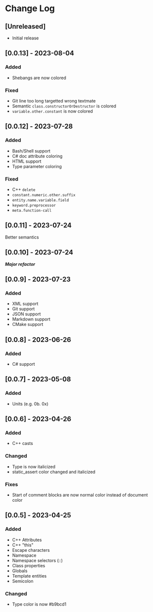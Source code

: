 # Change Log

<!-- All notable changes to the "modified-darcula" extension will be documented in this file.

Check [Keep a Changelog](http://keepachangelog.com/) for recommendations on how to structure this file. -->

## [Unreleased]

- Initial release
## [0.0.13] - 2023-08-04

### Added
- Shebangs are now colored

### Fixed
- Git line too long targetted wrong textmate
- Semantic `class.constructorOrDestructor` is colored
- `variable.other.constant` is now colored

## [0.0.12] - 2023-07-28

### Added

- Bash/Shell support
- C# doc attribute coloring
- HTML support
- Type parameter coloring

### Fixed

- C++ `delete`
- `constant.numeric.other.suffix`
- `entity.name.variable.field`
- `keyword.preprocessor`
- `meta.function-call`

## [0.0.11] - 2023-07-24

Better semantics

## [0.0.10] - 2023-07-24

***Major refactor***

## [0.0.9] - 2023-07-23

### Added

- XML support
- Git support
- JSON support
- Markdown support
- CMake support

## [0.0.8] - 2023-06-26

### Added

- C# support

## [0.0.7] - 2023-05-08

### Added

- Units (e.g. 0b. 0x)

## [0.0.6] - 2023-04-26

### Added

- C++ casts

### Changed

- Type is now italicized
- static_assert color changed and italicized

### Fixes

- Start of comment blocks are now normal color instead of document color

## [0.0.5] - 2023-04-25

### Added

- C++ Attributes
- C++ "this"
- Escape characters
- Namespace
- Namespace selectors (::)
- Class properties
- Globals
- Template entities
- Semicolon

### Changed

- Type color is now #b9bcd1
